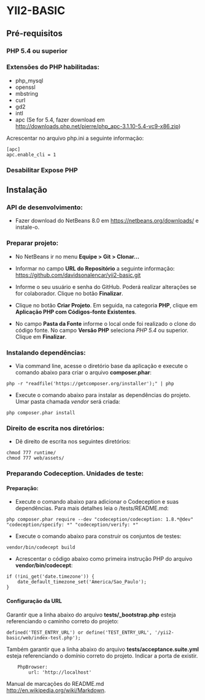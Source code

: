 # YII2-BASIC

## Pré-requisitos

### PHP 5.4 ou superior

### Extensões do PHP habilitadas:

* php_mysql
* openssl
* mbstring
* curl
* gd2
* intl
* apc (Se for 5.4, fazer download em http://downloads.php.net/pierre/php_apc-3.1.10-5.4-vc9-x86.zip)

Acrescentar no arquivo php.ini a seguinte informação:
```
[apc]
apc.enable_cli = 1
```

### Desabilitar Expose PHP

## Instalação

### API de desenvolvimento:

* Fazer download do NetBeans 8.0 em https://netbeans.org/downloads/ e instale-o.

### Preparar projeto:

* No NetBeans ir no menu **Equipe > Git > Clonar...**

* Informar no campo **URL do Repositório** a seguinte informação: https://github.com/davidsonalencar/yii2-basic.git

* Informe o seu usuário e senha do GitHub. Poderá realizar alterações se for colaborador. Clique no botão **Finalizar**.

* Clique no botão **Criar Projeto**. Em seguida, na categoria **PHP**, clique em **Aplicação PHP com Códigos-fonte Existentes**. 

* No campo **Pasta da Fonte** informe o local onde foi realizado o clone do código fonte. No campo **Versão PHP** seleciona *PHP 5.4* ou superior. Clique em **Finalizar**.

### Instalando dependências:

* Via command line, acesse o diretório base da aplicação e execute o comando abaixo para criar o arquivo **composer.phar**: 
```
php -r "readfile('https://getcomposer.org/installer');" | php
```

* Execute o comando abaixo para instalar as dependências do projeto. Umar pasta chamada *vendor* será criada:
```
php composer.phar install
```

### Direito de escrita nos diretórios:

* Dê direito de escrita nos seguintes diretórios:
```
chmod 777 runtime/
chmod 777 web/assets/
```

### Preparando Codeception. Unidades de teste:

#### Preparação:

* Execute o comando abaixo para adicionar o Codeception e suas dependências. Para mais detalhes leia o /tests/README.md:
```
php composer.phar require --dev "codeception/codeception: 1.8.*@dev" "codeception/specify: *" "codeception/verify: *"
```

* Execute o comando abaixo para construir os conjuntos de testes:
```
vendor/bin/codecept build
```

* Acrescentar o código abaixo como primeira instrução PHP do arquivo **vendor/bin/codecept**:
```
if (!ini_get('date.timezone')) {
    date_default_timezone_set('America/Sao_Paulo');
}
```

#### Configuração da URL

Garantir que a linha abaixo do arquivo **tests/_bootstrap.php** esteja referenciando o caminho correto do projeto:
```
defined('TEST_ENTRY_URL') or define('TEST_ENTRY_URL', '/yii2-basic/web/index-test.php');
```

Também garantir que a linha abaixo do arquivo **tests/acceptance.suite.yml** esteja referenciando o domínio correto do projeto. Indicar a porta de existir.
```
    PhpBrowser:
        url: 'http://localhost'
```

Manual de marcações do README.md http://en.wikipedia.org/wiki/Markdown.
